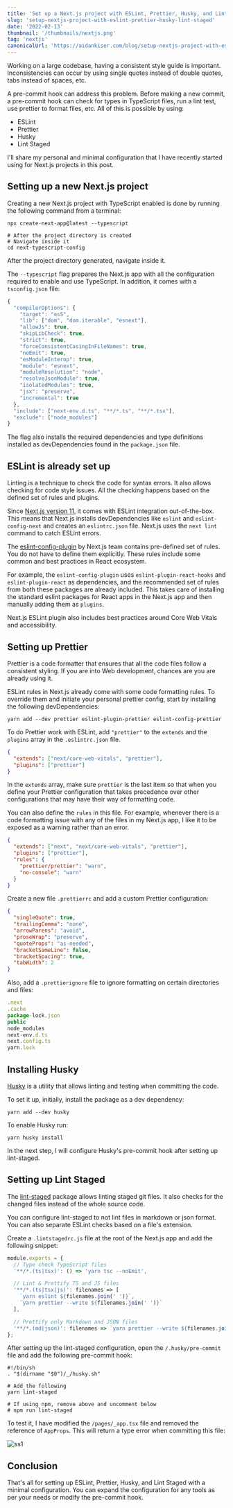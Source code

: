 ```yaml
---
title: 'Set up a Next.js project with ESLint, Prettier, Husky, and Lint Staged'
slug: 'setup-nextjs-project-with-eslint-prettier-husky-lint-staged'
date: '2022-02-13'
thumbnail: '/thumbnails/nextjs.png'
tag: 'nextjs'
canonicalUrl: 'https://aidankiser.com/blog/setup-nextjs-project-with-eslint-prettier-husky-lint-staged/'
---
```


Working on a large codebase, having a consistent style guide is important. Inconsistencies can occur by using single quotes instead of double quotes, tabs instead of spaces, etc.

A pre-commit hook can address this problem. Before making a new commit, a pre-commit hook can check for types in TypeScript files, run a lint test, use prettier to format files, etc. All of this is possible by using:

- ESLint
- Prettier
- Husky
- Lint Staged

I'll share my personal and minimal configuration that I have recently started using for Next.js projects in this post.

## Setting up a new Next.js project

Creating a new Next.js project with TypeScript enabled is done by running the following command from a terminal:

```shell
npx create-next-app@latest --typescript

# After the project directory is created
# Navigate inside it
cd next-typescript-config
```

After the project directory generated, navigate inside it.

The `--typescript` flag prepares the Next.js app with all the configuration required to enable and use TypeScript. In addition, it comes with a `tsconfig.json` file:

```js
{
  "compilerOptions": {
    "target": "es5",
    "lib": ["dom", "dom.iterable", "esnext"],
    "allowJs": true,
    "skipLibCheck": true,
    "strict": true,
    "forceConsistentCasingInFileNames": true,
    "noEmit": true,
    "esModuleInterop": true,
    "module": "esnext",
    "moduleResolution": "node",
    "resolveJsonModule": true,
    "isolatedModules": true,
    "jsx": "preserve",
    "incremental": true
  },
  "include": ["next-env.d.ts", "**/*.ts", "**/*.tsx"],
  "exclude": ["node_modules"]
}
```

The flag also installs the required dependencies and type definitions installed as devDependencies found in the `package.json` file.

## ESLint is already set up

Linting is a technique to check the code for syntax errors. It also allows checking for code style issues. All the checking happens based on the defined set of rules and plugins.

Since [Next.js version 11](https://nextjs.org/blog/next-11#conformance), it comes with ESLint integration out-of-the-box. This means that Next.js installs devDependencies like `eslint` and `eslint-config-next` and creates an `eslintrc.json` file. Next.js uses the `next lint` command to catch ESLint errors.

The [eslint-config-plugin](https://github.com/vercel/next.js/tree/canary/packages/eslint-config-next) by Next.js team contains pre-defined set of rules. You do not have to define them explicitly. These rules include some common and best practices in React ecosystem.

For example, the `eslint-config-plugin` uses `eslint-plugin-react-hooks` and `eslint-plugin-react` as dependencies, and the recommended set of rules from both these packages are already included. This takes care of installing the standard eslint packages for React apps in the Next.js app and then manually adding them as `plugins`.

Next.js ESLint plugin also includes best practices around Core Web Vitals and accessibility.

## Setting up Prettier

Prettier is a code formatter that ensures that all the code files follow a consistent styling. If you are into Web development, chances are you are already using it.

ESLint rules in Next.js already come with some code formatting rules. To override them and initiate your personal prettier config, start by installing the following devDependencies:

```shell
yarn add --dev prettier eslint-plugin-prettier eslint-config-prettier
```

To do Prettier work with ESLint, add `"prettier"` to the `extends` and the `plugins` array in the `.eslintrc.json` file.

```json
{
  "extends": ["next/core-web-vitals", "prettier"],
  "plugins": ["prettier"]
}
```

In the `extends` array, make sure `prettier` is the last item so that when you define your Prettier configuration that takes precedence over other configurations that may have their way of formatting code.

You can also define the `rules` in this file. For example, whenever there is a code formatting issue with any of the files in my Next.js app, I like it to be exposed as a warning rather than an error.

```json
{
  "extends": ["next", "next/core-web-vitals", "prettier"],
  "plugins": ["prettier"],
  "rules": {
    "prettier/prettier": "warn",
    "no-console": "warn"
  }
}
```

Create a new file `.prettierrc` and add a custom Prettier configuration:

```json
{
  "singleQuote": true,
  "trailingComma": "none",
  "arrowParens": "avoid",
  "proseWrap": "preserve",
  "quoteProps": "as-needed",
  "bracketSameLine": false,
  "bracketSpacing": true,
  "tabWidth": 2
}
```

Also, add a `.prettierignore` file to ignore formatting on certain directories and files:

```js
.next
.cache
package-lock.json
public
node_modules
next-env.d.ts
next.config.ts
yarn.lock
```

## Installing Husky

[Husky](https://typicode.github.io/husky/#/) is a utility that allows linting and testing when committing the code.

To set it up, initially, install the package as a dev dependency:

```shell
yarn add --dev husky
```

To enable Husky run:

```shell
yarn husky install
```

In the next step, I will configure Husky's pre-commit hook after setting up lint-staged.

## Setting up Lint Staged

The [lint-staged](https://github.com/okonet/lint-staged) package allows linting staged git files. It also checks for the changed files instead of the whole source code.

You can configure lint-staged to not lint files in markdown or json format. You can also separate ESLint checks based on a file's extension.

Create a `.lintstagedrc.js` file at the root of the Next.js app and add the following snippet:

```js
module.exports = {
  // Type check TypeScript files
  '**/*.(ts|tsx)': () => 'yarn tsc --noEmit',

  // Lint & Prettify TS and JS files
  '**/*.(ts|tsx|js)': filenames => [
    `yarn eslint ${filenames.join(' ')}`,
    `yarn prettier --write ${filenames.join(' ')}`
  ],

  // Prettify only Markdown and JSON files
  '**/*.(md|json)': filenames => `yarn prettier --write ${filenames.join(' ')}`
};
```

After setting up the lint-staged configuration, open the `/.husky/pre-commit` file and add the following pre-commit hook:

```shell
#!/bin/sh
. "$(dirname "$0")/_/husky.sh"

# Add the following
yarn lint-staged

# If using npm, remove above and uncomment below
# npm run lint-staged
```

To test it, I have modified the `/pages/_app.tsx` file and removed the reference of `AppProps`. This will return a type error when committing this file:

![ss1](https://i.imgur.com/ubLHL12.png)

## Conclusion

That's all for setting up ESLint, Prettier, Husky, and Lint Staged with a minimal configuration. You can expand the configuration for any tools as per your needs or modify the pre-commit hook.
